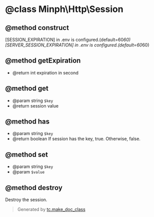 # @class Minph\Http\Session


## @method construct

[SESSION_EXPIRATION] in .env is configured.(default=60*60)
[SERVER_SESSION_EXPIRATION] in .env is configured.(default=60*60)

## @method getExpiration
* @return int expiration in second

## @method get
* @param string `$key`
* @return session value

## @method has
* @param string `$key`
* @return boolean If session has the key, true. Otherwise, false.

## @method set
* @param string `$key`
* @param `$value`

## @method destroy

Destroy the session.




>Generated by [tc.make_doc_class](https://github.com/ISSKJ/toolc-dist/)
